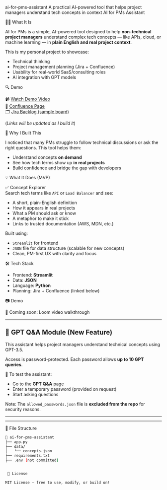 ai-for-pms-assistant
A practical AI-powered tool that helps project managers understand tech concepts in context
 AI for PMs Assistant

👩‍💼 What It Is

AI for PMs is a simple, AI-powered tool designed to help **non-technical project managers** understand complex tech concepts — like APIs, cloud, or machine learning — in **plain English and real project context**.

This is my personal project to showcase:
- Technical thinking
- Project management planning (Jira + Confluence)
- Usability for real-world SaaS/consulting roles
- AI integration with GPT models


🔍 Demo

📹 [Watch Demo Video](#)  
📝 [Confluence Page](#)  
🗂️ [Jira Backlog (sample board)](#)

(*Links will be updated as I build it*)

 🧠 Why I Built This

I noticed that many PMs struggle to follow technical discussions or ask the right questions. This tool helps them:
- Understand concepts **on demand**
- See how tech terms show up **in real projects**
- Build confidence and bridge the gap with developers


💡 What It Does (MVP)

✅ Concept Explorer  
Search tech terms like `API` or `Load Balancer` and see:
- A short, plain-English definition
- How it appears in real projects
- What a PM should ask or know
- A metaphor to make it stick
- Links to trusted documentation (AWS, MDN, etc.)

Built using:
- `Streamlit` for frontend
- `JSON` file for data structure (scalable for new concepts)
- Clean, PM-first UX with clarity and focus


 🛠️ Tech Stack

- Frontend: **Streamlit**
- Data: **JSON**
- Language: **Python**
- Planning: Jira + Confluence (linked below)



 📷 Demo

🎥 Coming soon: Loom video walkthrough

---

## 🔐 GPT Q&A Module (New Feature)

This assistant helps project managers understand technical concepts using GPT-3.5.

Access is password-protected. Each password allows **up to 10 GPT queries**.

📌 To test the assistant:
- Go to the **GPT Q&A** page
- Enter a temporary password (provided on request)
- Start asking questions

Note: The `allowed_passwords.json` file is **excluded from the repo** for security reasons.

---

---

 📁 File Structure

```bash
📂 ai-for-pms-assistant
├── app.py
├── data/
│   └── concepts.json
├── requirements.txt
├── .env (not committed)


 📃 License

MIT License – free to use, modify, or build on!
